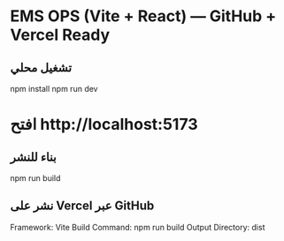 # EMS OPS (Vite + React) — GitHub + Vercel Ready

## تشغيل محلي
npm install
npm run dev
# افتح http://localhost:5173

## بناء للنشر
npm run build

## نشر على Vercel عبر GitHub
Framework: Vite
Build Command: npm run build
Output Directory: dist
